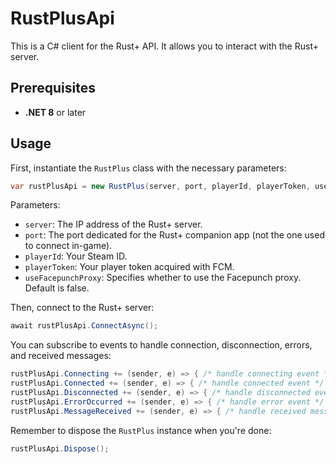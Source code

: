 # RustPlusApi

This is a C# client for the Rust+ API. It allows you to interact with the Rust+ server.

## Prerequisites

- **.NET 8** or later

## Usage

First, instantiate the `RustPlus` class with the necessary parameters:

```csharp
var rustPlusApi = new RustPlus(server, port, playerId, playerToken, useFacepunchProxy);
```

Parameters:

- `server`: The IP address of the Rust+ server.
- `port`: The port dedicated for the Rust+ companion app (not the one used to connect in-game).
- `playerId`: Your Steam ID.
- `playerToken`: Your player token acquired with FCM.
- `useFacepunchProxy`: Specifies whether to use the Facepunch proxy. Default is false.

Then, connect to the Rust+ server:

```csharp
await rustPlusApi.ConnectAsync();
```

You can subscribe to events to handle connection, disconnection, errors, and received messages:

```csharp
rustPlusApi.Connecting += (sender, e) => { /* handle connecting event */ };
rustPlusApi.Connected += (sender, e) => { /* handle connected event */ };
rustPlusApi.Disconnected += (sender, e) => { /* handle disconnected event */ };
rustPlusApi.ErrorOccurred += (sender, e) => { /* handle error event */ };
rustPlusApi.MessageReceived += (sender, e) => { /* handle received message event */ };
```

Remember to dispose the `RustPlus` instance when you're done:

```csharp
rustPlusApi.Dispose(); 
```